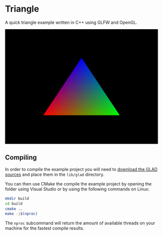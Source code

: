 # Triangle

A quick triangle example written in C++ using GLFW and OpenGL.

![screenshot.png](https://raw.githubusercontent.com/grunge4lyfe/triangle/trunk/screenshot.png)

## Compiling

In order to compile the example project you will need to [download the GLAD sources](https://gen.glad.sh/#generator=c&api=gl%3D4.6&profile=gl%3Dcore%2Cgles1%3Dcommon)
and place them in the `lib/glad` directory.

You can then use CMake the compile the example project by opening the folder using Visual Studio or by using the following commands on Linux:
```sh
mkdir build
cd build
cmake ..
make -j$(nproc)
```

The `nproc` subcommand will return the amount of available threads on your machine for the fastest compile results.